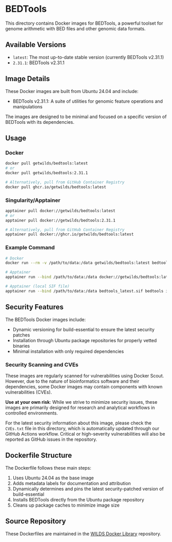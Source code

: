 # BEDTools

This directory contains Docker images for BEDTools, a powerful toolset for genome arithmetic with BED files and other genomic data formats.

## Available Versions

- `latest`: The most up-to-date stable version (currently BEDTools v2.31.1)
- `2.31.1`: BEDTools v2.31.1

## Image Details

These Docker images are built from Ubuntu 24.04 and include:

- BEDTools v2.31.1: A suite of utilities for genomic feature operations and manipulations

The images are designed to be minimal and focused on a specific version of BEDTools with its dependencies.

## Usage

### Docker

```bash
docker pull getwilds/bedtools:latest
# or
docker pull getwilds/bedtools:2.31.1

# Alternatively, pull from GitHub Container Registry
docker pull ghcr.io/getwilds/bedtools:latest
```

### Singularity/Apptainer

```bash
apptainer pull docker://getwilds/bedtools:latest
# or
apptainer pull docker://getwilds/bedtools:2.31.1

# Alternatively, pull from GitHub Container Registry
apptainer pull docker://ghcr.io/getwilds/bedtools:latest
```

### Example Command

```bash
# Docker
docker run --rm -v /path/to/data:/data getwilds/bedtools:latest bedtools intersect -a file1.bed -b file2.bed > intersections.bed

# Apptainer
apptainer run --bind /path/to/data:/data docker://getwilds/bedtools:latest bedtools intersect -a file1.bed -b file2.bed > intersections.bed

# Apptainer (local SIF file)
apptainer run --bind /path/to/data:/data bedtools_latest.sif bedtools intersect -a file1.bed -b file2.bed > intersections.bed
```

## Security Features

The BEDTools Docker images include:

- Dynamic versioning for build-essential to ensure the latest security patches
- Installation through Ubuntu package repositories for properly vetted binaries
- Minimal installation with only required dependencies

### Security Scanning and CVEs

These images are regularly scanned for vulnerabilities using Docker Scout. However, due to the nature of bioinformatics software and their dependencies, some Docker images may contain components with known vulnerabilities (CVEs).

**Use at your own risk**: While we strive to minimize security issues, these images are primarily designed for research and analytical workflows in controlled environments.

For the latest security information about this image, please check the `CVEs.txt` file in this directory, which is automatically updated through our GitHub Actions workflow. Critical or high-severity vulnerabilities will also be reported as GitHub issues in the repository.

## Dockerfile Structure

The Dockerfile follows these main steps:

1. Uses Ubuntu 24.04 as the base image
2. Adds metadata labels for documentation and attribution
3. Dynamically determines and pins the latest security-patched version of build-essential
4. Installs BEDTools directly from the Ubuntu package repository
5. Cleans up package caches to minimize image size

## Source Repository

These Dockerfiles are maintained in the [WILDS Docker Library](https://github.com/getwilds/wilds-docker-library) repository.
